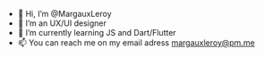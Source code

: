 - 👋 Hi, I’m @MargauxLeroy
- 👀 I’m an UX/UI designer
- 🌱 I’m currently learning JS and Dart/Flutter
- 📫 You can reach me on my email adress margauxleroy@pm.me

<!---
MargauxLeroy/MargauxLeroy is a ✨ special ✨ repository because its `README.md` (this file) appears on your GitHub profile.
You can click the Preview link to take a look at your changes.
--->
